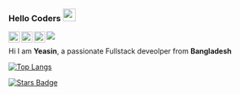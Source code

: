
### Hello Coders <img src="https://media.giphy.com/media/hvRJCLFzcasrR4ia7z/giphy.gif" width="25px">

<a href="https://www.github.com/yeazin/">
  <img align="left" alt="Abhishek's LinkedIN" width="22px" src="https://raw.githubusercontent.com/peterthehan/peterthehan/master/assets/github.svg" />
</a>
<a href="https://www.linkedin.com/in/yeazin/">
  <img align="left" alt="Abhishek's LinkedIN" width="22px" src="https://raw.githubusercontent.com/peterthehan/peterthehan/master/assets/linkedin.svg" />
</a>
<a href="https://www.facebook.com/yeariha.farsin/">
  <img align="left" alt="Abhishek's LinkedIN" width="22px" src="https://raw.githubusercontent.com/peterthehan/peterthehan/master/assets/facebook.svg" />
</a>



![](https://komarev.com/ghpvc/?username=yeazin&color=brightgreen)

Hi I am __Yeasin__, a passionate Fullstack deveolper from __Bangladesh__


[![Top Langs](https://github-readme-stats.vercel.app/api/top-langs/?username=yeazin&layout=compact)](https://github.com/yeazin/github-readme-stats)

<a href="https://github.com/yeazin/stargazers"><img src="https://img.shields.io/github/stars/yeazin" alt="Stars Badge"/></a>
<!--
**yeazin/yeazin** is a ✨ _special_ ✨ repository because its `README.md` (this file) appears on your GitHub profile.

Here are some ideas to get you started:

 🔭 I’m currently working on ...##Python & Django
- 🌱 I’m currently learning ...
- 👯 I’m looking to collaborate on ...
- 🤔 I’m looking for help with ...
- 💬 Ask me about ...
- 📫 How to reach me: ...
- 😄 Pronouns: ...
- ⚡ Fun fact: ...
-->

